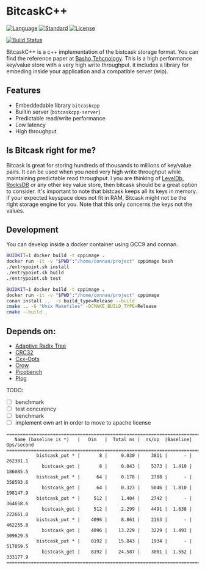 # BitcaskC++
[![Language](https://img.shields.io/badge/language-C++-blue.svg)](https://isocpp.org/) [![Standard](https://img.shields.io/badge/C%2B%2B-17-blue.svg)](https://en.wikipedia.org/wiki/C%2B%2B#Standardization) [![License](https://img.shields.io/badge/license-Apache%202-blue.svg)](https://opensource.org/licenses/MIT)

[![Build Status](https://travis-ci.org/evanxg852000/bitcaskcpp.svg?branch=master)](https://travis-ci.org/evanxg852000/bitcaskcpp)

BitcaskC++ is a c++ implementation of the bistcask storage format. You can find the
reference paper at [Basho Tehcnology](https://riak.com/assets/bitcask-intro.pdf). This is a high performance 
key/value store with a very high write throughput. it includes a library for embeding inside your application 
and a compatible server (wip). 

## Features

* Embeddedable library `bitcaskcpp`
* Builtin server (`bitcaskcpp-server`)
* Predictable read/write performance
* Low latency
* High throughput

## Is Bitcask right for me?

Bitcask is great for storing hundreds of thousands to millions of key/value pairs. It can be used when you need very high write throughput while maintaining predictable read throughput. I you are thinking of [LevelDb](https://github.com/google/leveldb), [RocksDB](http://rocksdb.org/) or any other key value store, then bitcask should 
be a great option to consider. It's important to note that bistcask keeps all its keys in memory. if your 
expected keyspace does not fit in RAM, Bitcask might not be the right storage engine for you. Note that this only concerns the keys not the values.


## Development

You can develop inside a docker container using GCC9 and connan. 

```bash
BUIDKIT=1 docker build -t cppimage .
docker run -it -v "$PWD":"/home/connan/project" cppimage bash
./entrypoint.sh install
./entrypoint.sh build
./entrypoint.sh test
```

```bash
BUIDKIT=1 docker build -t cppimage .
docker run -it -v "$PWD":"/home/connan/project" cppimage
conan install ..  -s build_type=Release --build
cmake .. -G "Unix Makefiles" -DCMAKE_BUILD_TYPE=Release
cmake --build .
``` 

## Depends on:

* [Adaptive Radix Tree](https://github.com/rafaelkallis/adaptive-radix-tree)
* [CRC32](https://github.com/google/crc32c)
* [Cxx-Opts](https://github.com/jarro2783/cxxopts/)
* [Crow](https://github.com/CrowCpp/crow)
* [Picobench](https://github.com/iboB/picobench)
* [Plog](https://github.com/SergiusTheBest/plog)

TODO:
- [ ] benchmark
- [ ] test concurency
- [ ] benchmark
- [ ] implement own art in order to move to apache license

```
===============================================================================
   Name (baseline is *)   |   Dim   |  Total ms |  ns/op  |Baseline| Ops/second
===============================================================================
           bistcask_put * |       8 |     0.030 |    3811 |      - |   262381.1
             bistcask_get |       8 |     0.043 |    5373 |  1.410 |   186085.5
           bistcask_put * |      64 |     0.178 |    2788 |      - |   358593.6
             bistcask_get |      64 |     0.323 |    5046 |  1.810 |   198147.9
           bistcask_put * |     512 |     1.404 |    2742 |      - |   364658.6
             bistcask_get |     512 |     2.299 |    4491 |  1.638 |   222661.0
           bistcask_put * |    4096 |     8.861 |    2163 |      - |   462255.8
             bistcask_get |    4096 |    13.229 |    3229 |  1.493 |   309629.5
           bistcask_put * |    8192 |    15.843 |    1934 |      - |   517059.5
             bistcask_get |    8192 |    24.587 |    3001 |  1.552 |   333177.9
===============================================================================
```



